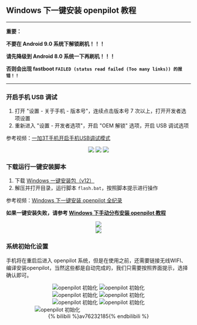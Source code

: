 ## Windows 下一键安装 openpilot 教程

-------
**重要：**

**不要在 Android 9.0 系统下解锁刷机！！！**

**请先降级到 Android 8.0 系统一下再刷机！！！**

**否则会出现 fastboot `FAILED (status read failed (Too many links)) 的报错！！`**

-------


### 开启手机 USB 调试

1. 打开 "设置 - 关于手机 - 版本号"，连续点击版本号 7 次以上，打开开发者选项设置
2. 重新进入 "设置 - 开发者选项"，开启 "OEM 解锁" 选项，开启 USB 调试选项  

参考视频：[一加3T手机开启手机USB调试模式](https://www.bilibili.com/video/av76104673/)

<center>
<img src="/files/enable_usb_debug_1.png" class="max-h-300">
<img src="/files/enable_usb_debug_2.png" class="max-h-300">
<img src="/files/enable_usb_debug_3.png" class="max-h-300">
</center>



### 下载运行一键安装脚本

1. 下载 [Windows 一键安装包（v12）](http://d.sdut.me/neos/auto_install_v12_win.zip)
2. 解压并打开目录，运行脚本 `flash.bat`，按照脚本提示进行操作

参考视频：[Windows 下一键安装 openpilot 全纪录](https://www.bilibili.com/video/av76232185/)

**如果一键安装失败，请参考 [Windows 下手动分布安装 openpilot 教程](/cn/how_to_flash_openpilot_on_windows_step_by_step.md)**

<center><img src="/files/windows_flash_neos1.png"></center>
<center><img src="/files/windows_flash_neos2.png"></center>


### 系统初始化设置

手机将在重启后进入 openpilot 系统，但是在使用之前，还需要链接无线WIFI、编译安装openpilot，当然这些都是自动完成的，我们只需要按照界面提示，选择确认即可。

<center>
<img src="/files/openpilot_init_1.jpg" alt="openpilot 初始化" class="max-h-100" />
<img src="/files/openpilot_init_2.jpg" alt="openpilot 初始化" class="max-h-100" />
</center>

<center>
<img src="/files/openpilot_init_3.jpg" alt="openpilot 初始化" class="max-h-100" />
<img src="/files/openpilot_init_4.jpg" alt="openpilot 初始化" class="max-h-100" />
</center>

<center>
<img src="/files/openpilot_init_5.jpg" alt="openpilot 初始化" class="max-h-100" />
<img src="/files/openpilot_init_6.jpg" alt="openpilot 初始化" class="max-h-100" />
</center>

<center>
<img src="/files/openpilot_init_7.jpg" alt="openpilot 初始化" class="max-h-100" />
<div style="width:220px;height:10px;display:inline-block;"></div>
</center>

<center>
{% bilibili %}av76232185{% endbilibili %}
</center>
